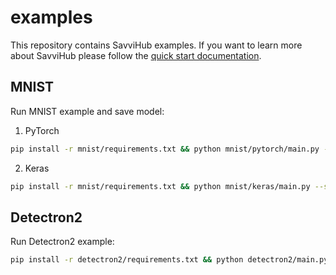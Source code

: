 # examples
This repository contains SavviHub examples. If you want to learn more about SavviHub please follow the [quick start documentation](https://docs.savvihub.com/quick-start).

## MNIST
Run MNIST example and save model:
1. PyTorch
```bash
pip install -r mnist/requirements.txt && python mnist/pytorch/main.py --save-model
```
2. Keras
```bash
pip install -r mnist/requirements.txt && python mnist/keras/main.py --save-model
```

## Detectron2
Run Detectron2 example:
```bash
pip install -r detectron2/requirements.txt && python detectron2/main.py
```